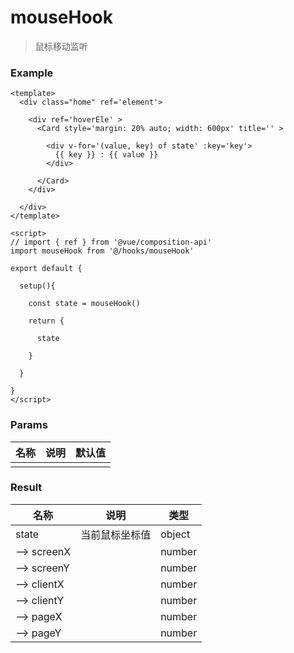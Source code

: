 # mouseHook

> 鼠标移动监听



### Example

```vue
<template>
  <div class="home" ref='element'>

    <div ref='hoverEle' >
      <Card style='margin: 20% auto; width: 600px' title='' >
        
        <div v-for='(value, key) of state' :key='key'>
          {{ key }} : {{ value }}
        </div>

      </Card>
    </div>
    
  </div>
</template>

<script>
// import { ref } from '@vue/composition-api'
import mouseHook from '@/hooks/mouseHook'

export default { 

  setup(){
 
    const state = mouseHook()
   
    return {
      
      state
      
    }

  }

}
</script>

```





### Params

| 名称 | 说明 | 默认值 |
| ---- | ---- | ------ |
|      |      |        |



### Result

| 名称        | 说明           | 类型   |
| ----------- | -------------- | ------ |
| state       | 当前鼠标坐标值 | object |
| --> screenX |                | number |
| --> screenY |                | number |
| --> clientX |                | number |
| --> clientY |                | number |
| --> pageX   |                | number |
| --> pageY   |                | number |

